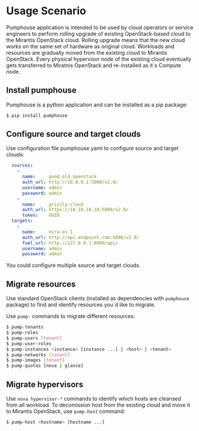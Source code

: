 Usage Scenario
==============

Pumphouse application is intended to be used by cloud operators or service
engineers to perform rolling upgrade of existing OpenStack-based cloud to
the Mirantis OpenStack cloud. Rolling upgrade means that the new cloud works on
the same set of hardware as original cloud. Workloads and resources are
gradually moved from the existing cloud to Mirantis OpenStack. Every physical
hypervisor node of the existing cloud eventually gets transferred to Miratnis
OpenStack and re-installed as it`s Compute node.

## Install pumphouse

Pumphouse is a python application and can be installed as a pip package:

```sh
$ pip install pumphouse
```

## Configure source and target clouds

Use configuration file pumphouse.yaml to configure source and target clouds:

```yml
  sources:
    -
      name:     good_old_openstack
      auth_url: http://10.0.0.1:5000/v2.0/
      username: admin
      password: admin
    -
      name:     grizzly-cloud
      auth_url: https://10.10.10.10:5000/v2.0/
      token:    UUID
  targets:
    -
      name:     mira-os-1
      auth_url: http://api.endpoint.com:5000/v2.0/
      fuel_url: http://127.0.0.1:8000/api/
      username: admin
      password: admin
```

You could configure multiple source and target clouds.

## Migrate resources

Use standard OpenStack clients (installed as dependencies with `pumphouse`
package) to find and identify resources you`d like to migrate.

Use `pump-` commands to migrate different resources:

```sh
$ pump-tenants
$ pump-roles
$ pump-users [tenant]
$ pump-user-roles
$ pump-instances <instance> [instance ...] | <host> | <tenant>
$ pump-networks [tenant]
$ pump-images [tenant]
$ pump-quotas [nova | glance]
```

## Migrate hypervisors

Use `nova hypervisor-*` commands to identify which hosts are cleansed from all
workload. To decomission host from the existing cloud and move it to Mirantis
OpenStack, use `pump-host` command:

```sh
$ pump-host <hostname> [hostname ...]
```
